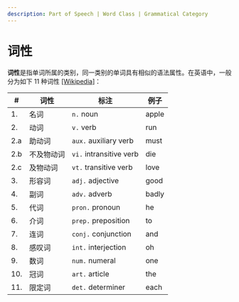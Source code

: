 ```yaml
---
description: Part of Speech | Word Class | Grammatical Category
---
```


# 词性

<!--@include: ../.vitepress/hack.md-->

**词性**是指单词所属的类别，同一类别的单词具有相似的语法属性。在英语中，一般分为如下 11 种词性 [[Wikipedia]](https://en.wikipedia.org/wiki/Part_of_speech)：

| #   | 词性       | 标注                    | 例子  |
| --- | ---------- | ----------------------- | ----- |
| 1.  | 名词       | `n.` noun               | apple |
| 2.  | 动词       | `v.` verb               | run   |
| 2.a | 助动词     | `aux.` auxiliary verb   | must  |
| 2.b | 不及物动词 | `vi.` intransitive verb | die   |
| 2.c | 及物动词   | `vt.` transitive verb   | love  |
| 3.  | 形容词     | `adj.` adjective        | good  |
| 4.  | 副词       | `adv.` adverb           | badly |
| 5.  | 代词       | `pron.` pronoun         | he    |
| 6.  | 介词       | `prep.` preposition     | to    |
| 7.  | 连词       | `conj.` conjunction     | and   |
| 8.  | 感叹词     | `int.` interjection     | oh    |
| 9.  | 数词       | `num.` numeral          | one   |
| 10. | 冠词       | `art.` article          | the   |
| 11. | 限定词     | `det.` determiner       | each  |
